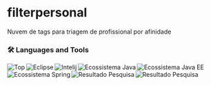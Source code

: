 # filterpersonal
Nuvem de tags para triagem de profissional por afinidade

### 🛠 Languages and Tools
<!-- Editors -->
<!-- top nivel -->
<img align="left" alt="Top"  src="https://pbs.twimg.com/media/FWCG2meXoAAsOl9.jpg" />
<!-- down nivel -->



<img align="left" alt="Eclipse"  src="https://www.redhat.com/cms/managed-files/2017/09/screen-shot-2017-09-11-at-1-49-17-pm.png" />
<img align="left" alt="Intelij"  src="https://resources.jetbrains.com/storage/products/intellij-idea/img/meta/intellij-idea_logo_300x300.png" />

<img align="left" alt="Ecossistema Java"  src="https://programmerclick.com/images/250/aeb403f81abe79a9eceae398e1f14d7a.png" />

<img align="left" alt="Ecossistema Java EE"  src="https://www.oreilly.com/library/view/building-restful-web/9781789532883/assets/c37711d0-1ac4-47bd-bcd9-97c41e463bd2.png" />

<img align="left" alt="Ecossistema Spring"  src="https://miro.medium.com/max/1354/0*vKyT6V_8viDFfDOx.png" />

<img align="left" alt="Resultado Pesquisa"  src="https://www.redalyc.org/journal/4656/465661897015/465661897015_gf2.png" />

<img align="left" alt="Resultado Pesquisa"  src="[https://www.psicologiamsn.com/wp-content/uploads/2015/01/conhecimento_compartilhado.jpg](https://camo.githubusercontent.com/ba0a058922cd23eed9cde41a38b766d30e11333beabe03c1180cc99183c73449/68747470733a2f2f7777772e726564616c79632e6f72672f6a6f75726e616c2f343635362f3436353636313839373031352f3436353636313839373031355f6766322e706e67)https://camo.githubusercontent.com/ba0a058922cd23eed9cde41a38b766d30e11333beabe03c1180cc99183c73449/68747470733a2f2f7777772e726564616c79632e6f72672f6a6f75726e616c2f343635362f3436353636313839373031352f3436353636313839373031355f6766322e706e67" />



